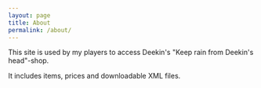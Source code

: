 ```yaml
---
layout: page
title: About
permalink: /about/
---
```


This site is used by my players to access Deekin's "Keep rain from Deekin's head"-shop.

It includes items, prices and downloadable XML files.